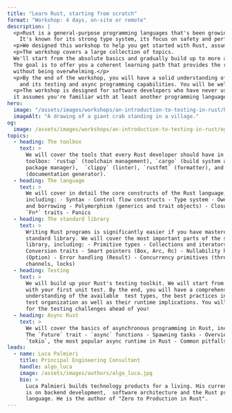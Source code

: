 ```yaml
---
title: "Learn Rust, starting from scratch"
format: "Workshop: 4 days, on-site or remote"
description: |
  <p>Rust is a general-purpose programming languages that's been growing in popularity over the past few years.
    It's known for its strong type system, its focus on safety and performance, and its modern tooling.</p>
  <p>We designed this workshop to help you get started with Rust, assuming no prior knowledge of the language.</p>
  <p>The workshop covers a large collection of topics. 
  We'll start from the absolute basics and gradually build up to more advanced topics, interleaving theory with practice.</p>
  The goal is to offer you a coherent learning path that provides the right level of challenge at every step, 
  without being overwhelming.</p>
  <p>By the end of the workshop, you will have a solid understanding of the Rust language, its standard library,
    and its testing and async programming capabilities. You will be well equipped to start your Rust journey!</p>
  <p>The workshop is designed for software developers who have never used Rust before, but 
  it assumes you're familiar with at least another programming language.</p>
hero:
  image: "/assets/images/workshops/an-introduction-to-testing-in-rust/header-background.jpg"
  imageAlt: "A drawing of a giant crab standing in a village."
og:
  image: /assets/images/workshops/an-introduction-to-testing-in-rust/og-image.jpg
topics:
  - heading: The toolbox
    text: >
      We will cover the tools that every Rust developer should have in their
      toolbox: `rustup` (toolchain management), `cargo` (build system and
      package manager),  `clippy` (linter), `rustfmt` (formatter), and `rustdoc`
      (documentation generator).
  - heading: The language
    text: >
      We will cover in detail the core constructs of the Rust language,
      including: - Syntax - Control flow constructs - Type system - Ownership
      and borrowing - Polymorphism (generics and trait objects) - Closures and
      `Fn*` traits - Panics
  - heading: The standard library
    text: >
      Writing Rust programs is significantly easier if you have mastered the
      standard library. We will cover the most important parts of the standard
      library, including: - Primitive types - Collections and iterators -
      Conversion traits - Smart pointers (Box, Arc, Rc) - Nullability handling
      (Option) - Error handling (Result) - Concurrency primitives (threads,
      channels, locks)
  - heading: Testing
    text: >
      We will build up your Rust's testing toolkit. We will start from scratch,
      with your first unit test. By the end, you will have a comprehensive
      understanding of the available  test types, the best practices in terms of
      test organization as well as their runtime implications. You will be well equipped
      for the testing challenges ahead of you!
  - heading: Async Rust
    text: >
      We will cover the basics of asynchronous programming in Rust, including: -
      The `Future` trait - `async` functions - Spawning tasks - Overview of
      `tokio`, the most popular async runtime in Rust - Common pitfalls
leads:
  - name: Luca Palmieri
    title: Principal Engineering Consultant
    handle: algo_luca
    image: /assets/images/authors/algo_luca.jpg
    bio: >
      Luca Palmieri builds technology products for a living. His current focus
      is on backend development,  software architecture and the Rust programming
      language. He is the author of "Zero to Production in Rust".
---
```


<!--break-->

